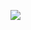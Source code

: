 [![](https://www.herokucdn.com/deploy/button.png)](https://heroku.com/deploy?template=https://github.com/agdsgdjk57868/sfdgbvn577.git)
